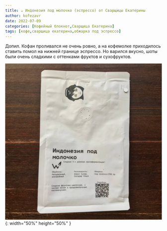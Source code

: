 ```yaml
---
title: ☕️ Индонезия под молочко (эспрессо) от Сварщицы Екатерины
author: kofezavr
date: 2022-07-09
categories: [Кофейный блокнот,Сварщица Екатерина]
tags: [кофе,сварщица екатерина,обжарка под эспрессо]
--- 
```


Допил. Кофан проливался не очень ровно, а на кофемолке приходилось ставить помол на нижней границе эспрессо. Но варился вкусно, шоты были очень сладкими с оттенками фруктов и сухофруктов. 

![Индонезия под молочко (эспрессо) от Сварщицы Екатерины](/assets/img/posts/coffee/22/07/indonesia-pod-molochko.jpg){: width="50%" height="50%" }